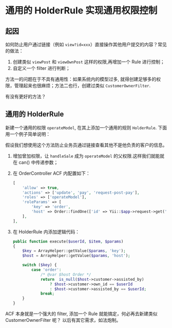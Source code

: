 # 通用的 HolderRule 实现通用权限控制

起因
---------------------------------------------------------------------------
如何防止用户通过链接（例如 `view?id=xxx`）直接操作其他用户提交的内容？常见的做法：

1. 创建类似 `viewPost` 和 `viewOwnPost` 这样的权限,再增加一个 Rule 进行控制；
2. 自定义一个 filter 进行判断；

方法一的问题在于不具有通用性：如果系统内的模型过多, 就得创建足够多的权限，管理起来也很麻烦；方法二也行，创建过类似 `CustomerOwnerFilter`.

有没有更好的方法？

通用的 HolderRule
---------------------------------------------------------------------------

新建一个通用的权限 `operateModel`, 在其上添加一个通用的规则 `HolderRule`. 下面用一个例子简单说明：

假设我们想使用这个方法防止业务员通过链接查看其他不是他负责的客户的信息。

1. 增加曾加权限，让 `handleSale` 成为 `operateModel` 的父权限.这样我们就能就在 can() 中传递参数；

2. 在 OrderController ACF 内配置如下：

    ```php
    [
        'allow' => true,
        'actions' => ['update', 'pay', 'request-post-pay'],
        'roles' => ['operateModel'],
        'roleParams' => [
            'key' => 'order',
            'host' => Order::findOne(['id' => Yii::$app->request->get('id')]),
        ],
    ],
    ```
3. 在 HolderRule 内添加逻辑代码：
    
    ```php
    public function execute($userId, $item, $params)
    {
        $key = ArrayHelper::getValue($params, 'key');
        $host = ArrayHelper::getValue($params, 'host');

        switch ($key) {
            case 'order':
                /* @var $host Order */
                return  is_null($host->customer->assisted_by)
                    ? $host->customer->own_id == $userId
                    : $host->customer->assisted_by == $userId;
                break;
        }
    }
    ```

ACF 本身就是一个强大的 filter, 添加一个 Rule 就能搞定，何必再去新建类似 CustomerOwnerFilter 呢？
以后有其它需求，如法炮制。
